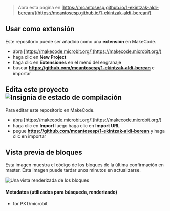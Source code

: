 
> Abra esta pagina en [https://mcantosesp.github.io/1-ekintzak-aldi-berean/](https://mcantosesp.github.io/1-ekintzak-aldi-berean/)

## Usar como extensión

Este repositorio puede ser añadido como una **extensión** en MakeCode.

* abra [https://makecode.microbit.org/](https://makecode.microbit.org/)
* haga clic en **New Project**
* haga clic en **Extensiones** en el menú del engranaje
* buscar **https://github.com/mcantosesp/1-ekintzak-aldi-berean** e importar

## Edita este proyecto ![Insignia de estado de compilación](https://github.com/mcantosesp/1-ekintzak-aldi-berean/workflows/MakeCode/badge.svg)

Para editar este repositorio en MakeCode.

* abra [https://makecode.microbit.org/](https://makecode.microbit.org/)
* haga clic en **Import** luego haga clic en **Import URL**
* pegue **https://github.com/mcantosesp/1-ekintzak-aldi-berean** y haga clic en importar

## Vista previa de bloques

Esta imagen muestra el código de los bloques de la última confirmación en master.
Esta imagen puede tardar unos minutos en actualizarse.

![Una vista renderizada de los bloques](https://github.com/mcantosesp/1-ekintzak-aldi-berean/raw/master/.github/makecode/blocks.png)

#### Metadatos (utilizados para búsqueda, renderizado)

* for PXT/microbit
<script src="https://makecode.com/gh-pages-embed.js"></script><script>makeCodeRender("{{ site.makecode.home_url }}", "{{ site.github.owner_name }}/{{ site.github.repository_name }}");</script>
